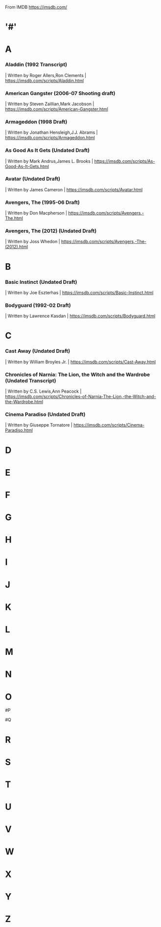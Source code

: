 From IMDB  https://imsdb.com/

# '#'




# A

### Aladdin (1992 Transcript)
| Written by Roger Allers,Ron Clements 
| https://imsdb.com/scripts/Aladdin.html

### American Gangster (2006-07 Shooting draft)
| Written by Steven Zaillian,Mark Jacobson
| https://imsdb.com/scripts/American-Gangster.html

### Armageddon (1998 Draft)
| Written by Jonathan Hensleigh,J.J. Abrams
| https://imsdb.com/scripts/Armageddon.html

### As Good As It Gets (Undated Draft)
| Written by Mark Andrus,James L. Brooks
| https://imsdb.com/scripts/As-Good-As-It-Gets.html

### Avatar (Undated Draft)
| Written by James Cameron
| https://imsdb.com/scripts/Avatar.html

### Avengers, The (1995-06 Draft)
| Written by Don Macpherson
| https://imsdb.com/scripts/Avengers,-The.html

### Avengers, The (2012) (Undated Draft)
| Written by Joss Whedon
| https://imsdb.com/scripts/Avengers,-The-(2012).html 



# B

### Basic Instinct (Undated Draft)
| Written by Joe Eszterhas
| https://imsdb.com/scripts/Basic-Instinct.html

### Bodyguard (1992-02 Draft)
| Written by Lawrence Kasdan
| https://imsdb.com/scripts/Bodyguard.html


# C

### Cast Away (Undated Draft)
| Written by William Broyles Jr.
| https://imsdb.com/scripts/Cast-Away.html

### Chronicles of Narnia: The Lion, the Witch and the Wardrobe (Undated Transcript)
| Written by C.S. Lewis,Ann Peacock
| https://imsdb.com/scripts/Chronicles-of-Narnia-The-Lion,-the-Witch-and-the-Wardrobe.html

### Cinema Paradiso (Undated Draft)
| Written by Giuseppe Tornatore
| https://imsdb.com/scripts/Cinema-Paradiso.html


# D



# E



# F



# G


# H


# I


# J


# K


# L



# M



# N



# O


#P


#Q


# R



# S


# T


# U


# V


# W


# X



# Y


# Z

